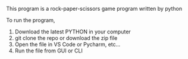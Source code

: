 This program is a rock-paper-scissors game program written by python

To run the program,
   1. Download the latest PYTHON in your computer
   2. git clone the repo or download the zip file
   3. Open the file in VS Code or Pycharm, etc...
   4. Run the file from GUI or CLI
